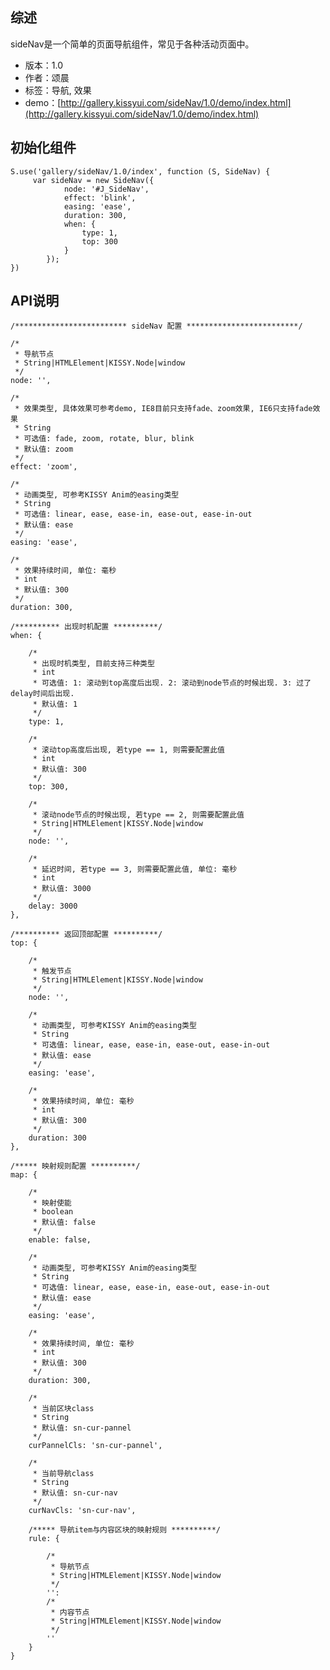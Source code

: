 ## 综述

sideNav是一个简单的页面导航组件，常见于各种活动页面中。

* 版本：1.0
* 作者：颂晨
* 标签：导航, 效果
* demo：[http://gallery.kissyui.com/sideNav/1.0/demo/index.html](http://gallery.kissyui.com/sideNav/1.0/demo/index.html)

## 初始化组件

    S.use('gallery/sideNav/1.0/index', function (S, SideNav) {
         var sideNav = new SideNav({
	            node: '#J_SideNav',
	            effect: 'blink',
	            easing: 'ease',
	            duration: 300,
	            when: {
	            	type: 1,
	            	top: 300
	            }
            });
    })

## API说明
	
	/************************* sideNav 配置 *************************/

	/* 
     * 导航节点
     * String|HTMLElement|KISSY.Node|window
     */
    node: '',

    /*
     * 效果类型, 具体效果可参考demo, IE8目前只支持fade、zoom效果, IE6只支持fade效果
     * String
     * 可选值: fade, zoom, rotate, blur, blink
     * 默认值: zoom
     */
    effect: 'zoom',

    /*
     * 动画类型, 可参考KISSY Anim的easing类型
     * String
     * 可选值: linear, ease, ease-in, ease-out, ease-in-out
     * 默认值: ease
     */
    easing: 'ease',

    /*
     * 效果持续时间, 单位: 毫秒
     * int
     * 默认值: 300
     */
    duration: 300,

    /********** 出现时机配置 **********/
    when: {

        /*
         * 出现时机类型, 目前支持三种类型
         * int
         * 可选值: 1: 滚动到top高度后出现. 2: 滚动到node节点的时候出现. 3: 过了delay时间后出现. 
         * 默认值: 1
         */
        type: 1,

        /*
         * 滚动top高度后出现, 若type == 1, 则需要配置此值
         * int 
         * 默认值: 300
         */
        top: 300,

        /*
         * 滚动node节点的时候出现, 若type == 2, 则需要配置此值
         * String|HTMLElement|KISSY.Node|window
         */
        node: '',

        /*
         * 延迟时间, 若type == 3, 则需要配置此值, 单位: 毫秒
         * int 
         * 默认值: 3000
         */
        delay: 3000
    },

    /********** 返回顶部配置 **********/
    top: {

        /* 
         * 触发节点
         * String|HTMLElement|KISSY.Node|window
         */
        node: '',

        /*
         * 动画类型, 可参考KISSY Anim的easing类型
         * String
         * 可选值: linear, ease, ease-in, ease-out, ease-in-out
         * 默认值: ease
         */
        easing: 'ease',

        /*
	     * 效果持续时间, 单位: 毫秒
	     * int
	     * 默认值: 300
	     */
        duration: 300
    },

    /***** 映射规则配置 **********/
    map: {

        /*
         * 映射使能
         * boolean
         * 默认值: false
         */
        enable: false,

        /*
	     * 动画类型, 可参考KISSY Anim的easing类型
	     * String
	     * 可选值: linear, ease, ease-in, ease-out, ease-in-out
	     * 默认值: ease
	     */
        easing: 'ease',

        /*
	     * 效果持续时间, 单位: 毫秒
	     * int
	     * 默认值: 300
	     */
        duration: 300,

        /*
         * 当前区块class
         * String
         * 默认值: sn-cur-pannel
         */
        curPannelCls: 'sn-cur-pannel',

        /*
         * 当前导航class
         * String
         * 默认值: sn-cur-nav
         */
        curNavCls: 'sn-cur-nav',

        /***** 导航item与内容区块的映射规则 **********/
        rule: {

            /* 
             * 导航节点
             * String|HTMLElement|KISSY.Node|window
             */
            '': 
            /* 
             * 内容节点
             * String|HTMLElement|KISSY.Node|window
             */
            ''
        }
    }

